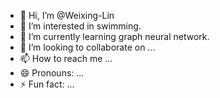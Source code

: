 - 👋 Hi, I’m @Weixing-Lin
- 👀 I’m interested in swimming.
- 🌱 I’m currently learning graph neural network.
- 💞️ I’m looking to collaborate on ...
- 📫 How to reach me ...
- 😄 Pronouns: ...
- ⚡ Fun fact: ...

<!---
Weixing-Lin/Weixing-Lin is a ✨ special ✨ repository because its `README.md` (this file) appears on your GitHub profile.
You can click the Preview link to take a look at your changes.
--->
